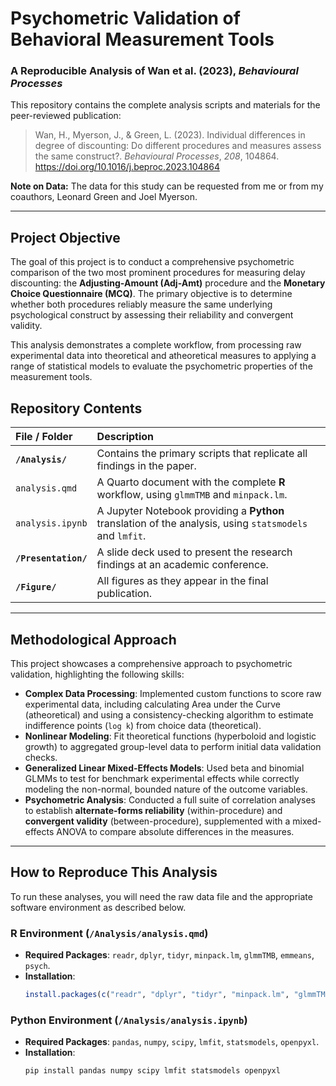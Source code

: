 # Psychometric Validation of Behavioral Measurement Tools
### A Reproducible Analysis of Wan et al. (2023), *Behavioural Processes*

This repository contains the complete analysis scripts and materials for the peer-reviewed publication:

> Wan, H., Myerson, J., & Green, L. (2023). Individual differences in degree of discounting: Do different procedures and measures assess the same construct?. *Behavioural Processes*, *208*, 104864. https://doi.org/10.1016/j.beproc.2023.104864

**Note on Data:** The data for this study can be requested from me or from my coauthors, Leonard Green and Joel Myerson. 

---

## Project Objective

The goal of this project is to conduct a comprehensive psychometric comparison of the two most prominent procedures for measuring delay discounting: the **Adjusting-Amount (Adj-Amt)** procedure and the **Monetary Choice Questionnaire (MCQ)**. The primary objective is to determine whether both procedures reliably measure the same underlying psychological construct by assessing their reliability and convergent validity.

This analysis demonstrates a complete workflow, from processing raw experimental data into theoretical and atheoretical measures to applying a range of statistical models to evaluate the psychometric properties of the measurement tools.

## Repository Contents

| File / Folder | Description |
| :--- | :--- |
| **`/Analysis/`** | Contains the primary scripts that replicate all findings in the paper. |
| `analysis.qmd` | A Quarto document with the complete **R** workflow, using `glmmTMB` and `minpack.lm`. |
| `analysis.ipynb` | A Jupyter Notebook providing a **Python** translation of the analysis, using `statsmodels` and `lmfit`. |
| **`/Presentation/`** | A slide deck used to present the research findings at an academic conference. |
| **`/Figure/`** | All figures as they appear in the final publication. |

---

## Methodological Approach

This project showcases a comprehensive approach to psychometric validation, highlighting the following skills:

* **Complex Data Processing**: Implemented custom functions to score raw experimental data, including calculating Area under the Curve (atheoretical) and using a consistency-checking algorithm to estimate indifference points (`log k`) from choice data (theoretical).
* **Nonlinear Modeling**: Fit theoretical functions (hyperboloid and logistic growth) to aggregated group-level data to perform initial data validation checks.
* **Generalized Linear Mixed-Effects Models**: Used beta and binomial GLMMs to test for benchmark experimental effects while correctly modeling the non-normal, bounded nature of the outcome variables.
* **Psychometric Analysis**: Conducted a full suite of correlation analyses to establish **alternate-forms reliability** (within-procedure) and **convergent validity** (between-procedure), supplemented with a mixed-effects ANOVA to compare absolute differences in the measures.

---

## How to Reproduce This Analysis

To run these analyses, you will need the raw data file and the appropriate software environment as described below.

### R Environment (`/Analysis/analysis.qmd`)

* **Required Packages**: `readr`, `dplyr`, `tidyr`, `minpack.lm`, `glmmTMB`, `emmeans`, `psych`.
* **Installation**:
    ```R
    install.packages(c("readr", "dplyr", "tidyr", "minpack.lm", "glmmTMB", "emmeans", "psych"))
    ```

### Python Environment (`/Analysis/analysis.ipynb`)

* **Required Packages**: `pandas`, `numpy`, `scipy`, `lmfit`, `statsmodels`, `openpyxl`.
* **Installation**:
    ```bash
    pip install pandas numpy scipy lmfit statsmodels openpyxl
    ```